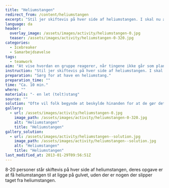 ```yaml
---
title: "Heliumstangen"
redirect_from: /content/heliumstangen
excerpt: "Stil jer skiftevis på hver side af heliumstangen. I skal nu alle holde jeres ene pegefinger vandret ud, så fingerspidsen rør heliumstangen. Alle skal hele tiden røre heliumstangen, ellers skal i starte forfra. Jeres mål er at få lagt heliumstangen på gulvet. Ofte vil der ske det, at stangen hurtigt ryger op i luften. Hvis det sker, kan du hurtigt gribe stangen og overdrive betydningen af at der er helium i den og sige: hov, den skal ned på gulvet. Vi forsøger lige igen."
language: da
header:
  overlay_image: /assets/images/activity/heliumstangen-0.jpg
  teaser: /assets/images/activity/heliumstangen-0-320.jpg
categories: 
  - Icebreaker
  - Samarbejdsøvelse
tags: 
  - teamwork
aim: "At vise hvordan en gruppe reagerer, når tingene ikke går som planlagt - i dette tilfælde at heliumstangen svæver op i luften."
instruction: "Stil jer skiftevis på hver side af heliumstangen. I skal nu alle holde jeres ene pegefinger vandret ud, så fingerspidsen rør heliumstangen. Alle skal hele tiden røre heliumstangen, ellers skal i starte forfra. Jeres mål er at få lagt heliumstangen på gulvet. Ofte vil der ske det, at stangen hurtigt ryger op i luften. Hvis det sker, kan du hurtigt gribe stangen og overdrive betydningen af at der er helium i den og sige: hov, den skal ned på gulvet. Vi forsøger lige igen."
preparation: "Sørg for at have en heliumstang."
preparation_time: ""
time: "Ca. 10 min."
where: ""
materials: "- en let (telt)stang"
source: ""
solution: "Ofte vil folk begynde at beskylde hinanden for at de gør det forkert, selvom heliumstangens opdrift skyldes det samlede tryk fra alles fingre."
gallery:
  - url: /assets/images/activity/heliumstangen-0.jpg
    image_path: /assets/images/activity/heliumstangen-0-320.jpg
    alt: "Heliumstangen"
    title: "Heliumstangen"
gallery_solution:
  - url: /assets/images/activity/heliumstangen--solution.jpg
    image_path: /assets/images/activity/heliumstangen--solution.jpg
    alt: "Heliumstangen"
    title: "Heliumstangen"
last_modified_at: 2013-01-29T09:56:51Z
---
```

8-20 personer står skiftevis på hver side af heliumstangen, deres opgave er at få heliumstangen til at ligge på gulvet, uden der er nogen der slipper taget fra heliumstangen.
